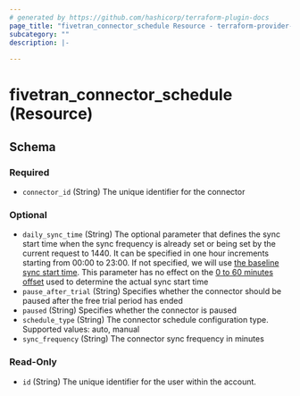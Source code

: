 ```yaml
---
# generated by https://github.com/hashicorp/terraform-plugin-docs
page_title: "fivetran_connector_schedule Resource - terraform-provider-fivetran"
subcategory: ""
description: |-
  
---
```


# fivetran_connector_schedule (Resource)





<!-- schema generated by tfplugindocs -->
## Schema

### Required

- `connector_id` (String) The unique identifier for the connector

### Optional

- `daily_sync_time` (String) The optional parameter that defines the sync start time when the sync frequency is already set or being set by the current request to 1440. It can be specified in one hour increments starting from 00:00 to 23:00. If not specified, we will use [the baseline sync start time](https://fivetran.com/docs/getting-started/syncoverview#syncfrequencyandscheduling). This parameter has no effect on the [0 to 60 minutes offset](https://fivetran.com/docs/getting-started/syncoverview#syncstarttimesandoffsets) used to determine the actual sync start time
- `pause_after_trial` (String) Specifies whether the connector should be paused after the free trial period has ended
- `paused` (String) Specifies whether the connector is paused
- `schedule_type` (String) The connector schedule configuration type. Supported values: auto, manual
- `sync_frequency` (String) The connector sync frequency in minutes

### Read-Only

- `id` (String) The unique identifier for the user within the account.
